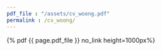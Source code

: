 ```yaml
---
pdf_file : "/assets/cv_woong.pdf"
permalink : /cv_woong/
---
```


 {% pdf {{ page.pdf_file }} no_link height=1000px%}
